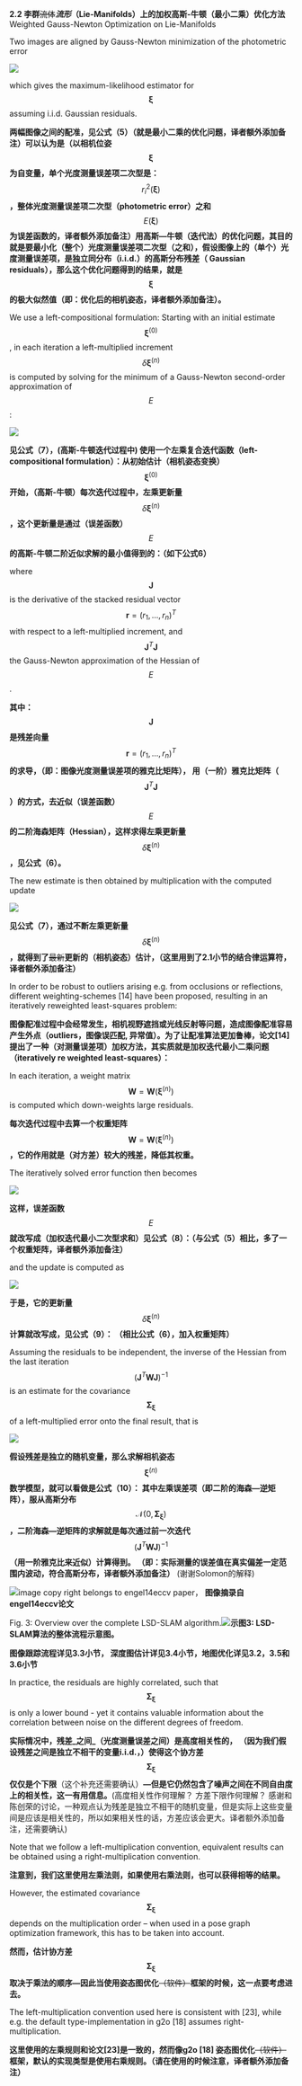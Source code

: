 **2.2 李群**~~流体~~**_流形_（Lie-Manifolds）上的加权高斯-牛顿（最小二乘）优化方法** Weighted Gauss-Newton Optimization on Lie-Manifolds

Two images are aligned by Gauss-Newton minimization of the photometric error

![](/assets/equation_5.png)

which gives the maximum-likelihood estimator for $$\mathbf{\xi}$$ assuming i.i.d. Gaussian residuals.

**两幅图像之间的配准，见公式（5）（就是最小二乘的优化问题，译者额外添加备注）可以认为是（以相机位姿** $$\mathbf{\xi}$$ **为自变量，单个光度测量误差项二次型是：** $$r_{i}^2(\mathbf{\xi})$$ **，整体光度测量误差项二次型（photometric error）之和** $$E(\mathbf{\xi})$$ **为误差函数的，译者额外添加备注）用高斯—牛顿（迭代法）的优化问题，其目的就是要最小化（整个）光度测量误差项二次型（之和），假设图像上的（单个）光度测量误差项，是独立同分布（i.i.d.）的高斯分布残差（ Gaussian residuals），那么这个优化问题得到的结果，就是** $$\mathbf{\xi}$$ **的极大似然值（即：优化后的相机姿态，译者额外添加备注）。**

We use a left-compositional formulation: Starting with an initial estimate $$\mathbf{\xi}^{(0)}$$ , in each iteration a left-multiplied increment $$\delta\mathbf{\xi}^{(n)}$$ is computed by solving for the minimum of a Gauss-Newton second-order approximation of $$E$$ :

![](/assets/equation_6.png)

**见公式（7），\(高斯-牛顿迭代过程中\) 使用一个左乘复合迭代函数（left-compositional formulation）：从初始估计（相机姿态变换）** $$\mathbf{\xi}^{(0)}$$ **开始，（高斯-牛顿）每次迭代过程中，左乘更新量** $$\delta\mathbf{\xi}^{(n)}$$ **，这个更新量是通过（误差函数）** $$E$$ **的高斯-牛顿二阶近似求解的最小值得到的：（如下公式6）**

where $$\textbf{J}$$ is the derivative of the stacked residual vector $$\textbf{r} = (r_{1},...,r_{n})^{T}$$ with respect to a left-multiplied increment, and $$\textbf{J}^{T}\textbf{J}$$ the Gauss-Newton approximation of the Hessian of $$E$$.

**其中：** $$\textbf{J}$$ **是残差向量** $$\textbf{r} = (r_{1},...,r_{n})^{T}$$ **的求导，（即：图像光度测量误差项的雅克比矩阵）， 用（一阶）雅克比矩阵（** $$\textbf{J}^{T}\textbf{J}$$ **）的方式，去近似（误差函数）** $$E$$ **的二阶海森矩阵（Hessian），这样求得左乘更新量** $$\delta\mathbf{\xi}^{(n)}$$ **，见公式（6）。**

The new estimate is then obtained by multiplication with the computed update

![](/assets/equation_7.png)

**见公式（7），通过不断左乘更新量** $$\delta\mathbf{\xi}^{(n)}$$ **，就得到了**~~最新~~**更新的（相机姿态）估计，（这里用到了2.1小节的结合律运算符，译者额外添加备注）**

In order to be robust to outliers arising e.g. from occlusions or reflections, different weighting-schemes \[14\] have been proposed, resulting in an iteratively reweighted least-squares problem:

**图像配准过程中会经常发生，相机视野遮挡或光线反射等问题，造成图像配准容易产生外点（outliers，图像误匹配, 异常值）。为了让配准算法更加鲁棒，论文\[14\]提出了一种（对测量误差项）加权方法，其实质就是加权迭代最小二乘问题（iteratively re weighted least-squares）：**

In each iteration, a weight matrix $$\textbf{W} = \textbf{W}(\mathbf{\xi}^{(n)})$$ is computed which down-weights large residuals.

**每次迭代过程中去算一个权重矩阵** $$\textbf{W} = \textbf{W}(\mathbf{\xi}^{(n)})$$ **，它的作用就是（对方差）较大的残差，降低其权重。**

The iteratively solved error function then becomes

![](/assets/equation_8.png)

**这样，误差函数** $$E$$ **就改写成（加权迭代最小二次型求和）见公式（8）：（与公式（5）相比，多了一个权重矩阵，译者额外添加备注）**

and the update is computed as

![](/assets/equation_9.png)

**于是，它的更新量** $$\delta\mathbf{\xi}^{(n)}$$ **计算就改写成，见公式（9）： （相比公式（6），加入权重矩阵）**

Assuming the residuals to be independent, the inverse of the Hessian from the last iteration $$(\textbf{J}^{T}\textbf{W}\textbf{J})^{-1}$$ is an estimate for the covariance $$\mathbf{\Sigma}_{\mathbf{\xi}}$$ of a left-multiplied error onto the final result, that is

![](/assets/equation_10.png)

**假设残差是独立的随机变量，那么求解相机姿态** $$\mathbf{\xi}^{(n)}$$ **数学模型，就可以看做是公式（10）： 其中左乘误差项（即二阶的海森—逆矩阵），服从高斯分布** $$\mathcal{N}(0, \mathbf{\Sigma}_\mathbf{\xi})$$ **，二阶海森—逆矩阵的求解就是每次通过前一次迭代** $$(\textbf{J}^{T}\textbf{W}\textbf{J})^{-1}$$ **（用一阶雅克比来近似）计算得到。 （即：实际测量的误差值在真实偏差一定范围内波动，符合高斯分布，译者额外添加备注）** (谢谢Solomon的解释)

![](/assets/fig_3.png)image copy right belongs to engel14eccv paper， **图像摘录自 engel14eccv论文**

Fig. 3: Overview over the complete LSD-SLAM algorithm.![](/assets/fig_3_cn.png)**示图3: LSD-SLAM算法的整体流程示意图。**

**图像跟踪流程详见3.3小节， 深度图估计详见3.4小节，地图优化详见3.2，3.5和3.6小节**

In practice, the residuals are highly correlated, such that $$\mathbf{\Sigma}_{\mathbf{\xi}}$$ is only a lower bound - yet it contains valuable information about the correlation between noise on the different degrees of freedom.

**实际情况中，残差_之间_（光度测量误差之间）是高度相关性的， （因为我们假设残差之间是独立不相干的变量i.i.d.，）使得这个协方差** $$\mathbf{\Sigma}_{\mathbf{\xi}}$$ **仅仅是个下限**（这个补充还需要确认）**—但是它仍然包含了噪声之间在不同自由度上的相关性，这一有用信息。**(高度相关性作何理解？ 方差下限作何理解？ 感谢和陈创荣的讨论，一种观点认为残差是独立不相干的随机变量，但是实际上这些变量间是应该是相关性的，所以如果相关性的话，方差应该会更大。译者额外添加备注，还需要确认)

Note that we follow a left-multiplication convention, equivalent results can be obtained using a right-multiplication convention.

**注意到，我们这里使用左乘法则，如果使用右乘法则，也可以获得相等的结果。**

However, the estimated covariance $$\mathbf{\Sigma}_{\mathbf{\xi}}$$ depends on the multiplication order – when used in a pose graph optimization framework, this has to be taken into account.

**然而，估计协方差** $$\mathbf{\Sigma}_{\mathbf{\xi}}$$ **取决于乘法的顺序—因此当使用姿态图优化**~~（软件）~~**框架的时候，这一点要考虑进去。**

The left-multiplication convention used here is consistent with \[23\], while e.g. the default type-implementation in g2o \[18\] assumes right-multiplication.

**这里使用的左乘规则和论文\[23\]是一致的，然而像g2o \[18\] 姿态图优化**~~（软件）~~**框架，默认的实现类型是使用右乘规则。（请在使用的时候注意，译者额外添加备注）**

